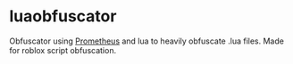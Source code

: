 # luaobfuscator
Obfuscator using [Prometheus](https://github.com/prometheus-lua/Prometheus) and lua to heavily obfuscate .lua files. Made for roblox script obfuscation.
